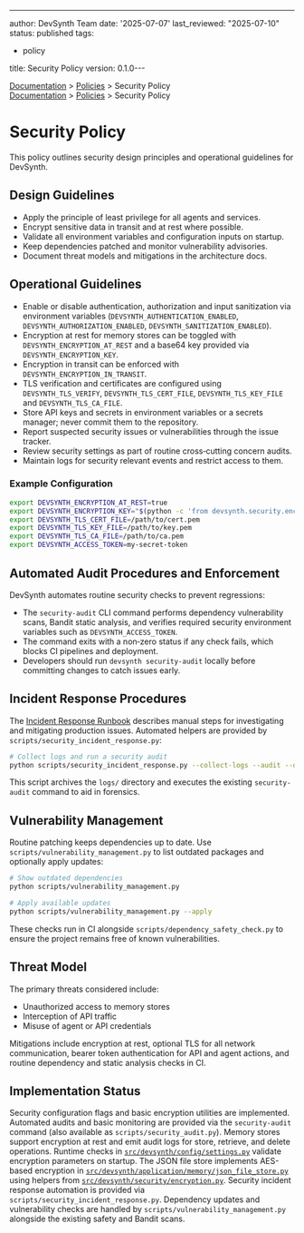 ---
author: DevSynth Team
date: '2025-07-07'
last_reviewed: "2025-07-10"
status: published
tags:

- policy

title: Security Policy
version: 0.1.0---

<div class="breadcrumbs">
<a href="../index.md">Documentation</a> &gt; <a href="index.md">Policies</a> &gt; Security Policy
</div>

<div class="breadcrumbs">
<a href="../index.md">Documentation</a> &gt; <a href="index.md">Policies</a> &gt; Security Policy
</div>

# Security Policy

This policy outlines security design principles and operational guidelines for DevSynth.

## Design Guidelines

- Apply the principle of least privilege for all agents and services.
- Encrypt sensitive data in transit and at rest where possible.
- Validate all environment variables and configuration inputs on startup.
- Keep dependencies patched and monitor vulnerability advisories.
- Document threat models and mitigations in the architecture docs.


## Operational Guidelines

- Enable or disable authentication, authorization and input sanitization via environment variables (`DEVSYNTH_AUTHENTICATION_ENABLED`, `DEVSYNTH_AUTHORIZATION_ENABLED`, `DEVSYNTH_SANITIZATION_ENABLED`).
- Encryption at rest for memory stores can be toggled with `DEVSYNTH_ENCRYPTION_AT_REST` and a base64 key provided via `DEVSYNTH_ENCRYPTION_KEY`.
- Encryption in transit can be enforced with `DEVSYNTH_ENCRYPTION_IN_TRANSIT`.
- TLS verification and certificates are configured using `DEVSYNTH_TLS_VERIFY`, `DEVSYNTH_TLS_CERT_FILE`, `DEVSYNTH_TLS_KEY_FILE` and `DEVSYNTH_TLS_CA_FILE`.
- Store API keys and secrets in environment variables or a secrets manager; never commit them to the repository.
- Report suspected security issues or vulnerabilities through the issue tracker.
- Review security settings as part of routine cross‑cutting concern audits.
- Maintain logs for security relevant events and restrict access to them.


### Example Configuration

```bash
export DEVSYNTH_ENCRYPTION_AT_REST=true
export DEVSYNTH_ENCRYPTION_KEY="$(python -c 'from devsynth.security.encryption import generate_key; print(generate_key())')"
export DEVSYNTH_TLS_CERT_FILE=/path/to/cert.pem
export DEVSYNTH_TLS_KEY_FILE=/path/to/key.pem
export DEVSYNTH_TLS_CA_FILE=/path/to/ca.pem
export DEVSYNTH_ACCESS_TOKEN=my-secret-token
```

## Automated Audit Procedures and Enforcement

DevSynth automates routine security checks to prevent regressions:

- The `security-audit` CLI command performs dependency vulnerability scans,
  Bandit static analysis, and verifies required security environment variables
  such as `DEVSYNTH_ACCESS_TOKEN`.
- The command exits with a non‑zero status if any check fails, which blocks CI
  pipelines and deployment.
- Developers should run `devsynth security-audit` locally before committing
  changes to catch issues early.

## Incident Response Procedures

The [Incident Response Runbook](../deployment/runbooks/incident_response.md)
describes manual steps for investigating and mitigating production issues.
Automated helpers are provided by `scripts/security_incident_response.py`:

```bash
# Collect logs and run a security audit
python scripts/security_incident_response.py --collect-logs --audit --output incident_$(date +%Y%m%d)
```

This script archives the `logs/` directory and executes the existing
`security-audit` command to aid in forensics.

## Vulnerability Management

Routine patching keeps dependencies up to date. Use
`scripts/vulnerability_management.py` to list outdated packages and optionally
apply updates:

```bash
# Show outdated dependencies
python scripts/vulnerability_management.py

# Apply available updates
python scripts/vulnerability_management.py --apply
```

These checks run in CI alongside `scripts/dependency_safety_check.py` to ensure
the project remains free of known vulnerabilities.

## Threat Model

The primary threats considered include:

- Unauthorized access to memory stores
- Interception of API traffic
- Misuse of agent or API credentials


Mitigations include encryption at rest, optional TLS for all network
communication, bearer token authentication for API and agent actions,
and routine dependency and static analysis checks in CI.
## Implementation Status
Security configuration flags and basic encryption utilities are implemented.
Automated audits and basic monitoring are provided via the
`security-audit` command (also available as `scripts/security_audit.py`).
Memory stores support encryption at rest and emit audit logs for store, retrieve,
and delete operations.
Runtime checks in [`src/devsynth/config/settings.py`](../../src/devsynth/config/settings.py)
validate encryption parameters on startup. The JSON file store implements
AES-based encryption in [`src/devsynth/application/memory/json_file_store.py`](../../src/devsynth/application/memory/json_file_store.py)
using helpers from [`src/devsynth/security/encryption.py`](../../src/devsynth/security/encryption.py).
Security incident response automation is provided via
`scripts/security_incident_response.py`. Dependency updates and vulnerability
checks are handled by `scripts/vulnerability_management.py` alongside the
existing safety and Bandit scans.
